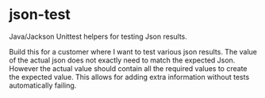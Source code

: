 # json-test
Java/Jackson Unittest helpers for testing Json results.

Build this for a customer where I want to test various json results. The value of the actual json does not exactly need to match the expected Json. However the actual value should contain all the required values to create the expected value. This allows for adding extra information without tests automatically failing. 
